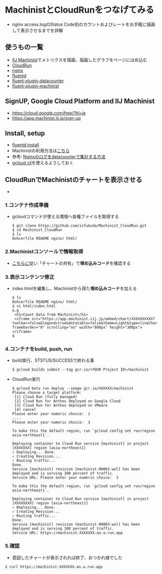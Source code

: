 # MachinistとCloudRunをつなげてみる
- nginx access.logのStatus Code別のカウントおよびレートをお手軽に描画して表示させるまでを詳解
## 使うもの一覧
* [IIJ Machinist](https://machinist.iij.jp/#/)でメトリクスを描画、描画したグラフをページにはめ込む
* [CloudRun](https://cloud.google.com/run)
* [nginx](https://www.nginx.co.jp/blog/deploying-nginx-nginx-plus-docker/)
* [fluentd](https://www.fluentd.org/architecture)
* [fluent-plugin-datacounter](https://github.com/tagomoris/fluent-plugin-datacounter)
* [fluent-plugin-machinist](https://github.com/iij/fluent-plugin-machinist)
## SignUP, Google Cloud Platform and IIJ Machinist 
* https://cloud.google.com/free/?hl=ja 
* https://app.machinist.iij.jp/sign-up
## Install, setup
* [fluentd install](https://docs.fluentd.org/installation)
* Machinistの利用方法は[こちら](https://machinist.iij.jp/getting-started/)
* 参考: [Nginxのログをdatacounterで集計する方法](https://qiita.com/snagasawa_/items/a2d7ff9d21d535f1f8bb)
* [gcloud cli](https://cloud.google.com/sdk?hl=JA)を使えるようしておく
## CloudRunでMachinistのチャートを表示させる
- 
### 1.コンテナ作成準備
* gcloudコマンドが使える環境へ各種ファイルを取得する
  ```
  $ git clone https://github.com/isfukuda/Machinist_CloudRun.git
  $ cd Machinist_CloudRun
  $ ls 
  Dokcerfile README nginx/ html/
  ```
### 2.Machinistコンソールで情報取得
* [こちらに](https://machinist.iij.jp/getting-started/getting_started/custom_chart.html)従い「チャートの共有」で**埋め込みコード**を確認する
### 3.表示コンテンツ修正 
* index.htmlを編集し、Machinistから得た**埋め込みコード**を加える
  ```
  $ ls 
  Dokcerfile README nginx/ html/
  $ vi html/index.html
  e.g
   <h1>Count Data from Machinist</h1>
   <iframe src="https://app.machinist.iij.jp/embed/chart/XXXXXXXXXX?toolbar=false&legend=true&datatable=false&theme=Light&type=lineChart&period=raw&to=&reload=true" frameborder="0" scrolling="no" width="800px" height="300px"></iframe>
  $ 
  ```
### 4.コンテナをbuild, push, run
* build実行、STSTUS/SUCCESSで終わる事
  ```
  $ gcloud builds submit --tag gcr.io/<YOUR Project ID>/machinist
   ```
* CloudRun実行
  ```
  $ gcloud beta run deploy --image gcr.io/XXXXXX/machinist
  Please choose a target platform:
   [1] Cloud Run (fully managed)
   [2] Cloud Run for Anthos deployed on Google Cloud
   [3] Cloud Run for Anthos deployed on VMware
   [4] cancel
  Please enter your numeric choice:  1
  ....
  Please enter your numeric choice:  3

  To make this the default region, run `gcloud config set run/region asia-northeast1`.
  
  Deploying container to Cloud Run service [machinist] in project [XXXXXXX] region [asia-northeast1]
  ✓ Deploying... Done.                                                           
  ✓ Creating Revision...                                                       
  ✓ Routing traffic...                                                         
  Done.                                                                          
  Service [machinist] revision [machinist-00003-wol] has been deployed and is serving 100 percent of traffic.
  Service URL: Please enter your numeric choice:  3
  
  To make this the default region, run `gcloud config set run/region asia-northeast1`.
  
  Deploying container to Cloud Run service [machinist] in project [XXXXXXXX] region [asia-northeast1]  
  ✓ Deploying... Done.                                                           
  ✓ Creating Revision...                                                       
  ✓ Routing traffic...                                                         
  Done.                                                                          
  Service [machinist] revision [machinist-00003-wol] has been deployed and is serving 100 percent of traffic.
  Service URL: https://machinist-XXXXXXX-an.a.run.app
  ```
### 5.確認
* 意図したチャートが表示されれば終了、おつかれ様でした
 ```
 $ curl https://machinist-XXXXXXX-an.a.run.app
   ```
